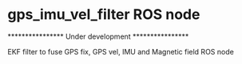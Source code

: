 # gps_imu_vel_filter ROS node

**************** Under development ****************

EKF filter to fuse GPS fix, GPS vel, IMU and Magnetic field ROS node
